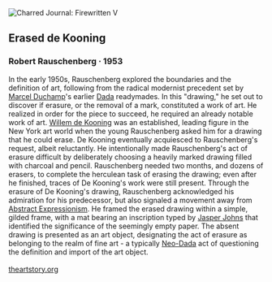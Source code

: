 <div class="artwork-of-the-day">
  <div class="container">
    <div class="img-wrapper">
      <img
        src="https://uploads6.wikiart.org/00237/images/robert-rauschenberg/53-d001.jpg!Large.jpg"
        alt="Charred Journal: Firewritten V" />
    </div>
    <div class="artwork-detail">
      <div class="artwork-origin"> 
        <h2 class="artwork-name">Erased de Kooning</h2>
        <h3 class="artist">
          Robert Rauschenberg
                    ·  1953
        </h3>
      </div>
      <p class="description">
        <span class="artwork-description-text ng-binding" ng-bind-html="viewModel.ArtworkOfTheDay.Description | unsafe">In the early 1950s, Rauschenberg explored the boundaries and the definition of art, following from the radical modernist precedent set by <a target="_blank" href="https://www.wikiart.org/en/marcel-duchamp">Marcel Duchamp</a>'s earlier <a target="_blank" href="https://www.wikiart.org/en/artists-by-art-movement/dada#!#resultType:masonry">Dada</a> readymades. In this "drawing," he set out to discover if erasure, or the removal of a mark, constituted a work of art. He realized in order for the piece to succeed, he required an already notable work of art. <a target="_blank" href="https://www.wikiart.org/en/willem-de-kooning#!#resultType:masonry">Willem de Kooning</a> was an established, leading figure in the New York art world when the young Rauschenberg asked him for a drawing that he could erase. De Kooning eventually acquiesced to Rauschenberg's request, albeit reluctantly. He intentionally made Rauschenberg's act of erasure difficult by deliberately choosing a heavily marked drawing filled with charcoal and pencil. Rauschenberg needed two months, and dozens of erasers, to complete the herculean task of erasing the drawing; even after he finished, traces of De Kooning's work were still present. Through the erasure of De Kooning's drawing, Rauschenberg acknowledged his admiration for his predecessor, but also signaled a movement away from <a target="_blank" href="https://www.wikiart.org/en/artists-by-art-movement/abstract-expressionism#!#resultType:masonry">Abstract Expressionism</a>. He framed the erased drawing within a simple, gilded frame, with a mat bearing an inscription typed by <a target="_blank" href="https://www.wikiart.org/en/jasper-johns#!#resultType:masonry">Jasper Johns</a> that identified the significance of the seemingly empty paper. The absent drawing is presented as an art object, designating the act of erasure as belonging to the realm of fine art - a typically <a target="_blank" href="https://www.wikiart.org/en/artists-by-art-movement/neo-dada#!#resultType:masonry">Neo-Dada</a> act of questioning the definition and import of the art object.<br><br><a target="_blank" href="https://www.theartstory.org/artist-rauschenberg-robert-artworks.htm">theartstory.org</a></span>
                        <div class="text-shadow-container" ng-show="showShadow" style=""></div>
      </p>
    </div>
  </div>

</div>
